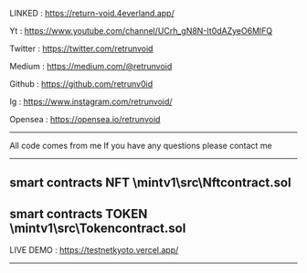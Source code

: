 LINKED : https://return-void.4everland.app/

Yt : https://www.youtube.com/channel/UCrh_gN8N-It0dAZyeO6MlFQ

Twitter : https://twitter.com/retrunvoid

Medium : https://medium.com/@retrunvoid

Github : https://github.com/retrunv0id

Ig : https://www.instagram.com/retrunvoid/

Opensea : https://opensea.io/retrunvoid

----------------------------------------

All code comes from me
If you have any questions please contact me

------------------------------------------
smart contracts NFT \mintv1\src\Nftcontract.sol
-------------------------------------------
smart contracts TOKEN \mintv1\src\Tokencontract.sol
-------------------------------------------

LIVE DEMO : https://testnetkyoto.vercel.app/

-------------------------------------------
